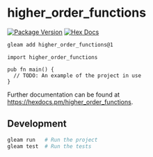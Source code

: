 # higher_order_functions

[![Package Version](https://img.shields.io/hexpm/v/higher_order_functions)](https://hex.pm/packages/higher_order_functions)
[![Hex Docs](https://img.shields.io/badge/hex-docs-ffaff3)](https://hexdocs.pm/higher_order_functions/)

```sh
gleam add higher_order_functions@1
```
```gleam
import higher_order_functions

pub fn main() {
  // TODO: An example of the project in use
}
```

Further documentation can be found at <https://hexdocs.pm/higher_order_functions>.

## Development

```sh
gleam run   # Run the project
gleam test  # Run the tests
```

